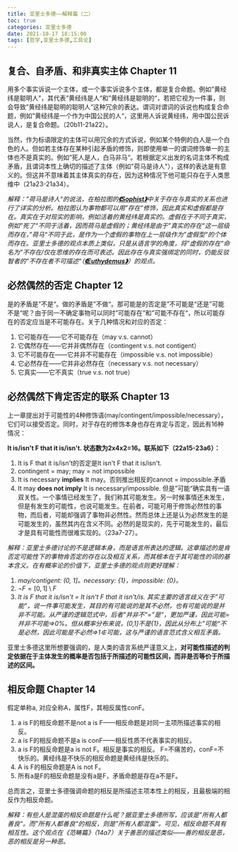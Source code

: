 ```yaml
---
title: 亚里士多德——解释篇（二）
toc: true
categories: 亚里士多德
date: 2021-10-17 18:15:00
tags: [哲学,亚里士多德,工具论]
---
```


## 复合、自矛盾、和非真实主体 Chapter 11

用多个事实诉说一个主体，或一个事实诉说多个主体，都是复合命题。例如”黄经纬是聪明人"，其代表”黄经纬是人“和”黄经纬是聪明的“，若把它视为一件事，则会导致”黄经纬是聪明的聪明人“这种冗余的表达。谓词对谓词的诉说也构成复合命题，例如”黄经纬是一个作为中国公民的人“，这里用人诉说黄经纬，用中国公民诉说人，是复合命题。（20b11-21a22）。

当然，作为标语限定的主体可以用冗余的方式诉说，例如某个特例的白人是一个白色的人。但如若主体存在某种引起矛盾的修饰，则即使用单一的谓词修饰单一的主体也不是真实的。例如”死人是人，白马非马“。若根据定义出发的名词主体不构成矛盾，且谓词本性上确切的描述了主体（例如"荷马是诗人"），这样的表达是有意义的。但这并不意味着其主体真实的存在，因为这种情况下他可能只存在于人类思维中（21a23-21a34）。

*解释：”荷马是诗人“的说法，在柏拉图的[**《Sophist》**](/2021/09/04/柏拉图/柏拉图对话录——智者篇/)中关于存在与真实的关系也进行了详实的分析。柏拉图认为事物都可以用”存在“修饰，因此真实和虚假都是存在。真实在于对现实的影响，例如活着的黄经纬是真实的。虚假在于不同于真实，例如”死了“不同于活着，因而荷马是虚假的；黄经纬是由于”真实的存在“这一层级而存在，”荷马“不同于此，是作为一个虚假的事物在上一层级作为”虚假型“的个体而存在。亚里士多德的观点本质上类似，只是从语言学的角度，将”虚假的存在“命名为”不存在/仅在思维的存在而可表述。因此存在与真实强绑定的同时，仍能反驳智者的”不存在者不可描述“（[**《Euthydemus》**](/2021/06/27/柏拉图/柏拉图对话录——欧绪德谟篇/)）的观点。*

## 必然偶然的否定 Chapter 12

是的矛盾是”不是“。做的矛盾是”不做“。那可能是的否定是”不可能是“还是”可能不是“呢？由于同一不确定事物可以同时”可能存在“和”可能不存在“，所以可能存在的否定应当是不可能存在。关于几种情况和对应的否定：

1. 它可能存在——它不可能存在（may v.s. cannot）
2. 它偶然存在——它并非偶然存在（contingent v.s. not contigent）
3. 它不可能存在——它并非不可能存在（impossible v.s. not impossible）
4. 它必然存在——它并非必然存在（necessary v.s. not necessary）
5. 它真实——它不真实（true v.s. not true）

## 必然偶然下肯定否定的联系 Chapter 13

上一章提出对于可能性的4种修饰语(may/contingent/impossible/necessary），它们可以接受否定。同时，对于存在的修饰本身也存在肯定与否定，因此有16种情况：

**It is/isn't F that it is/isn't. 状态数为2x4x2=16。联系如下（22a15-23a6）：**

1. It is F that it is/isn't的否定是It isn't F that it is/isn't.
2. contingent = may; may = not impossible
3. It is necessary **implies** It may。否则推出相反的cannot = impossible.矛盾
4. It may **does not imply** It is necessary/impossible.
但是”可能“确实具有一语双关性。一个事情已经发生了，我们称其可能发生。另一时候事情还未发生，但是有发生的可能性，也说可能发生。在前者，可能可用于修饰必然性的事物，而后者，可能却强调了事物非必然性。然而总体上还是认为必然发生的是可能发生的，虽然其内在含义不同。必然的是现实的，先于可能发生的，最后才是具有可能性而很难实现的。（23a7-27）。

*解释：亚里士多德讨论的不是逻辑本身，而是语言所表达的逻辑。这章描述的是肯否定可能性下的事物肯否定的存在以及相互关系，而其根本在于其可能性的词的基本含义。在有概率论的价值下，亚里士多德的观点则更好理解：*

1. *may/contigent: (0, 1]。necessary: {1}，impossible: {0}。*
2. $\neg F=[0,1]\setminus F$
3. *It is F that it is/isn't = It isn't F that it isn't/is.*
*其实主要的语言歧义在于”可能“，说一件事可能发生，其目的有可能说的是其不必然，也有可能说的是并非不可能。从严谨的逻辑范式中，后者”并非不“=”是“，更加严谨，因此可能=并非不可能=>0%。但从概率分布来说，(0,1]不是{1}，因此从分布上”可能“不是必然，因此可能是不必然=>$1 \notin$可能，这与严谨的语言范式含义相互矛盾。*

亚里士多德这里所想要强调的，是人类的语言系统严谨意义上，**对可能性描述的判定依据在于主体发生的概率是否包括于所描述的可能性区间，而非是否等价于所描述的区间。**

## 相反命题 Chapter 14

假定单称a, 对应全称A，属性F，其相反属性conF。

1. a is F的相反命题不是not a is F——相反命题是对同一主项所描述事实的相反。
2. a is F的相反命题不是a is conF——相反性质不代表事实的相反。
3. a is F的相反命题是a is not F。相反是事实的相反。
F=不痛苦的，conF=不快乐的。黄经纬是不快乐的相反命题是黄经纬是快乐的。
4. A is F的相反命题是A is not F。
5. 所有a是F的相反命题是没有a是F，矛盾命题是存在a不是F。

总而言之，亚里士多德强调命题的相反是所描述主项本性上的相反，且最极端的相反作为相反命题。

*解释：有些人是混蛋的相反命题是什么呢？据亚里士多德所写，应该是”所有人都善良“。而”所有人都善良“的相反，则是”所有人都混蛋“。可见，相反命题不具有相互性。这个观点在《范畴篇》（14a7）关于善恶的描述类似——善的相反是恶，恶的相反是另一种恶。*